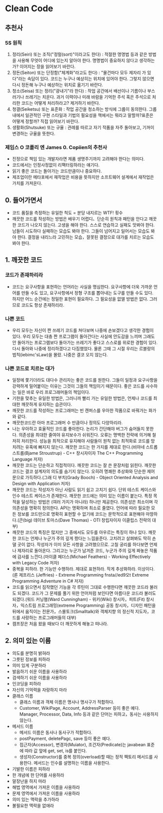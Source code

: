 # Clean Code

## 추천사

### 5S 원칙

1. 정리(Seiri) 또는 조직("정럴(sort)"이라고도 한다) : 적절한 명명법 등과 같은 방법을 사용해 무엇이 어디에 있는지 알아야 한다. 명명법이 중요하지 않다고 생각하는가? 이어지는 장을 읽어보기 바란다.
2. 정돈(Seiton) 또는 단정함("체계화"라고도 한다) : "물건마다 모두 제자리 가 있다"라는 속담이 있다. 코드는 누구나 예상히는 위치에 있어야 한다. 그렇지 않으면 다시 정돈해 누구나 예상하는 위치로 옮기기 바란다.
3. 청소(Seisa) 또는 정리("광내기"라 한다) : 작업 공간에서 배선이나 기름이나 부스러기나 쓰레기는 치운다. 과거 이력이나 미래 바람을 기억한 주석 혹은 주석으로 처리한 코드는 어떻게 처리하라고? 제거하기 바란다.
4. 청결(Seiketsu) 또는 표준화 : 작업 공간을 청소하는 방식에 그룹이 동의한다. 그룹 내에서 일관적인 구현 스타일과 기법의 필요성을 책에서는 뭐라고 말할까?표준은 어떻게 정할까? 직접 읽어보기 바란다.
5. 생활화(Shutsuke) 또는 규율 : 관례를 따르고 자기 작품을 자주 돌아보고, 기꺼이 변경하는 규율을 뜻한다.

### 제임스 O 코플리 엔 James 0. Copiien의 추천사

- 진정으로 책임 있는 개발자라면 제품 생명주기까지 고려해야 한다는 의미다.
- 코드에서는 인정사정없이 리팩터링하라는 얘기다.
- 읽기 좋은 코드는 돌아가는 코드만큼이나 중요하다.
- 제조업이란 메타포에서 재작업은 비용을 뜻하지만 소프트웨어 설계에서 재작업은 가치를 가져온다.

## 0. 들어가면서

- 코드 품질을 측정하는 유일한 척도 = 분당 내지르는 WTF! 횟수
- 깨끗한 코드를 작성하는 방법은 배우기 어렵디、단순히 원칙과 패턴을 안다고 깨끗한 코드가 나오지 않는다. 고생을 해야 한다. 스스로 연습하고 실패도 맛봐야 한다. 남들이 시도하다 실패하는 모습도 봐야 한다. 그들이 넘어지고 일어서는 모습도 봐야 한다. 결정을 내리느라 고민하는 모습，잘못된 결정으로 대가를 치르는 모습도 봐야 한다.

## 1. 깨끗한 코드

### 코드가 존재하리라

- 코드는 요구사항을 표현하는 언어라는 사실을 명심한다. 요구사항에 더욱 가까운 언어를 만들 수도 있고, 요구사항에서 정형 구조를 뽑아내는 도구를 만들 수도 있다. 하지만 어느 순간에는 정밀한 표현이 필요하다. 그 필요성을 없앨 방법은 없다. 그러므로 코드도 항상 존재하리라.

### 나쁜 코드

- 우리 모두는 자신이 짠 쓰레기 코드를 쳐다보며 나중에 손보겠다고 생각한 경험이 있다. 우리 모두는 대충 짠 프로그램이 돌아간다는 사실에 안도감을 느끼며 그래도 안 돌아가는 프로그램보다 돌아가는 쓰레기가 좋다고 스스로를 위로한 경험이 있다. 다시 돌아와 나중에 정리하겠다고 다짐했었다. 물론 그때 그 시절 우리는 르블랑의 법칙(iebimc'sLaw)을 몰랐. 나중은 결코 오지 않는다.

### 나쁜 코드로 치르는 대가

- 일정에 쫓기더라도 대다수 관리자는 좋은 코드를 원한다. 그들이 일정과 요구사항을 강력하게 밀어붙이는 이유는 그것이 그들의 책임이기 때문이다. 좋은 코드를 사수하는 일은 바로 우리 프로그래머들의 책임이다.
- 기한을 맞추는 유일한 방법은, 그러니까 빨리 가는 유일한 방법은, 언제나 코드를 최대한 깨끗하게 유지하는 습관이다.
- 깨끗한 코드를 작성하는 프로그래머는 빈 캔퍼스를 우아한 작품으로 바꿔가는 화가와 같다.
- 깨끗한코드란 아마 프로그래머 수 만큼이나 정의도 다양하리라.
- 나는 우아하고 효율적인 코드를 좋아한다. 논리가 간단해야 버그가 숨어들지 못한다. 의존성을 최대한 줄여야 유지보수가 쉬워진다. 오류는 명백한 전략에 의거해 철저히 처리한다. 성능을 최적으로 유지해야 사람들이 원칙 없는 최적화로 코드를 망치려는 유혹에 빠지지 않는다. 깨끗한 코드는 한 가지를 제대로 한다.(비야네 스트롭스트룹(Bjame Stroustrup) - C++ 창시자이자 The C++ Programming Language 저자)
- 깨끗한 코드는 단순하고 직접적이다. 깨끗한 코드는 잘 쓴 문장처럼 읽힌다. 깨끗한 코드는 결코 설계자의 의도를 숨기지 않는다. 오히려 명쾌한 추상화와 단순한 제어문으로 가득하다.(그래 디 부치(Grady Booch) - Object Oriented Analysis and Design with Application 저자)
- 깨끗한 코드는 작성자가 아닌 사람도 읽기 쉽고 고치기 쉽다. 단위 테스트 케이스와 인수 테스트 케이스가 존재한다. 깨끗한 코드에는 의미 있는 이름이 붙는다. 특정 목적을 달성하는 방법은 (여러 가지가 아니라) 하나만 제공한다. 의존성은 최소이며 각 의존성을 명확히 정의한다. API는 명확하며 최소로 줄였다. 언어에 따라 필요한 모든 정보를 코드만으로 명확히 표현할 수 없기에 코드는 문학적으로 표현해야 마땅하다.(큰(big) 데이브 토마스(Dave Thomas) - OTI 창립자이자 이클립스 전략의 대부)
- 깨끗한 코드의 특징은 많지만 그 중에서도 모두를 아우르는 특징이 하나 있다. 깨끗한 코드는 언제나 누군가 주의 깊게 짰다는 느낌을준다. 고치려고 살펴봐도 딱히 손댈 곳이 없다. 작성자가 이미 모든 사항을 고려했으므로. 고칠 궁리를 하다보면 언제나 제자리로 돌아온다. 그리고는 누군가 남겨준 코드, 누군가 주의 깊게 짜놓은 작품에 감사를 느낀다.(마이클 페더스(Michael Feathers) - Working Effectively with Legacy Code 저자)
- 중복을 피하라. 한 기능만 수행하라. 제대로 표현하라. 작게 추상화하라. 이상이다.(론 제프리스 (Jeffries) - Extreme Programming fnsta//ed9오t Extreme Programming Adventure in C# 저자)
- 코드를 읽으면서 짐작했던 기능을 각 루틴이 그대로 수행한다면 깨끗한 코드라 불러도 되겠다. 코드가 그 문제를 풀기 위한 언어처럼 보인다면 아름다운 코드라 불러도 되겠다.(워드 커닝햄(Ward Cunningham) - 위키(Wiki) 창시자，피트(Fit) 창시자，익스트림 프로그래밍(extreme Programming) 공동 창시자，디자인 패턴을 뒤에서 움직이는 전문가，스몰토크(Smalltalk)와 객체지향 의 정신적 지도자，코드를 사랑하는 프로그래머들의 대부)
- 캠프장은 처음 왔을 때보다 더 깨끗하게 해놓고 떠나라.

## 2. 의미 있는 이름

- 의도를 분명히 밝혀라
- 그릇된 정보를 피하라
- 의미 있게 구분하라
- 발음하기 쉬운 이름을 사용하라
- 검색하기 쉬운 이름을 사용하라
- 인코딩을 피하라
- 자신의 기억력을 자랑하지 마라
- 클래스 이름
  - 클래스 이름과 객체 이름은 명사나 명사구가 적합하다.
  - Customer, WikiPage, Account, AddressParser 등이 좋은 예다. Manager, Processor, Data, Info 등과 같은 단어는 피하고，동사는 사용하지 않는다.
- 메서드 이름
  - 메서드 이름은 동사나 동사구가 적합하다.
  - postPayment, deletePagc, save 등이 좋은 예다.
  - 접근자(Accessor), 변경자(Muiator), 조건자(Predicate)는 javabean 표준에 따라 값 앞에 get, set, is를 붙인다.
  - 생성자(Constructor)를 중복 정의(overload)할 때는 정적 팩토리 메서드를 사용한다. 메서드는 인수를 설명하는 이름을 사용한다.
- 기발한 이름은 피하라
- 한 개념에 한 단어를 사용하라
- 말장난을 하지 마라
- 해법 영역에서 가져온 이름을 사용하라
- 문제 영역에서 가져온 이름을 사용하라
- 의미 있는 맥락을 추가하라
- 불필요한 맥락을 없애라
